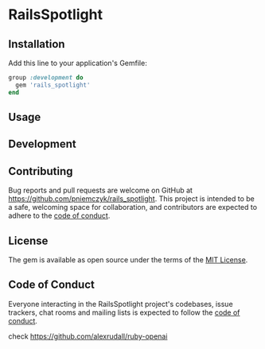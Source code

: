 # RailsSpotlight

## Installation

Add this line to your application's Gemfile:

```ruby
group :development do
  gem 'rails_spotlight'
end
```

## Usage

## Development

## Contributing

Bug reports and pull requests are welcome on GitHub at https://github.com/pniemczyk/rails_spotlight. This project is intended to be a safe, welcoming space for collaboration, and contributors are expected to adhere to the [code of conduct](https://github.com/[USERNAME]/rails_spotlight/blob/master/CODE_OF_CONDUCT.md).

## License

The gem is available as open source under the terms of the [MIT License](https://opensource.org/licenses/MIT).

## Code of Conduct

Everyone interacting in the RailsSpotlight project's codebases, issue trackers, chat rooms and mailing lists is expected to follow the [code of conduct](https://github.com/pniemczyk/rails_spotlight/blob/master/CODE_OF_CONDUCT.md).


check https://github.com/alexrudall/ruby-openai
